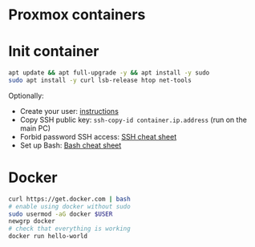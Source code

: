 
# Proxmox containers

# Init container

```bash
apt update && apt full-upgrade -y && apt install -y sudo
sudo apt install -y curl lsb-release htop net-tools
```

Optionally:
- Create your user: [instructions](../linux-users.md#create-new-user)
- Copy SSH public key: `ssh-copy-id container.ip.address` (run on the main PC)
- Forbid password SSH access: [SSH cheat sheet](../ssh.md#server-set-up-ssh)
- Set up Bash: [Bash cheat sheet](../bash.md)

# Docker

```bash
curl https://get.docker.com | bash
# enable using docker without sudo
sudo usermod -aG docker $USER
newgrp docker
# check that everything is working
docker run hello-world
```
